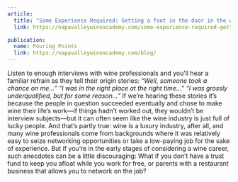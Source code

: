 ```yaml
---
article:
  title: "Some Experience Required: Getting a foot in the door in the wine business"
  link: https://napavalleywineacademy.com/some-experience-required-getting-a-foot-in-the-door-in-the-wine-business/

publication:
  name: Pouring Points
  link: https://napavalleywineacademy.com/blog/
---
```

Listen to enough interviews with wine professionals and you’ll hear a familiar refrain as they tell their origin stories:
_“Well, someone took a chance on me…”_
_“I was in the right place at the right time…”_
_“I was grossly underqualified, but for some reason…”_
If we’re hearing these stories it’s because the people in question succeeded eventually and chose to make wine their life’s work—if things hadn’t worked out, they wouldn’t be interview subjects—but it can often seem like the wine industry is just full of lucky people. And that’s partly true: wine is a luxury industry, after all, and many wine professionals come from backgrounds where it was relatively easy to seize networking opportunities or take a low-paying job for the sake of experience. But if you’re in the early stages of considering a wine career, such anecdotes can be a little discouraging: What if you don’t have a trust fund to keep you afloat while you work for free, or parents with a restaurant business that allows you to network on the job?